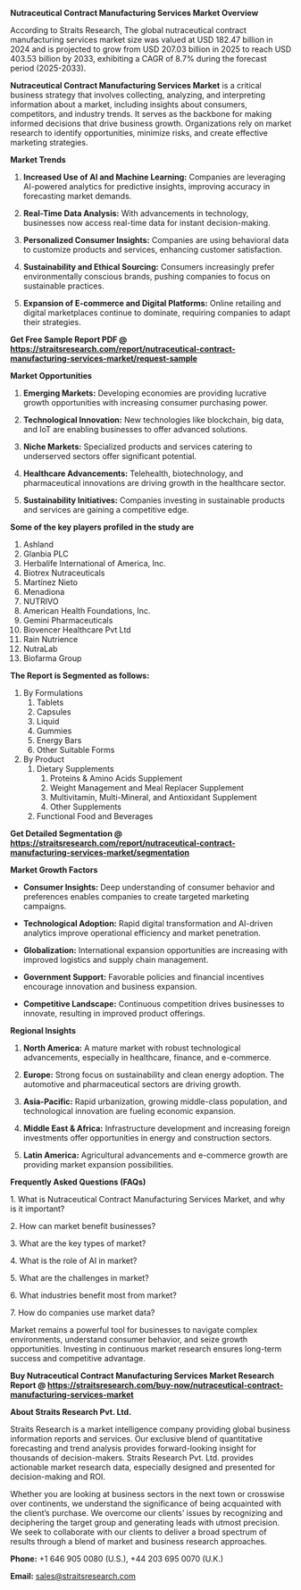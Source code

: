 <p><strong>Nutraceutical Contract Manufacturing Services Market Overview</strong></p>
<p>According to Straits Research, The global nutraceutical contract manufacturing services market size was valued at USD 182.47 billion in 2024 and is projected to grow from USD 207.03 billion in 2025 to reach USD 403.53 billion by 2033, exhibiting a CAGR of 8.7% during the forecast period (2025-2033).</p>
<p><strong>Nutraceutical Contract Manufacturing Services Market</strong> is a critical business strategy that involves collecting, analyzing, and interpreting information about a market, including insights about consumers, competitors, and industry trends. It serves as the backbone for making informed decisions that drive business growth. Organizations rely on market research to identify opportunities, minimize risks, and create effective marketing strategies.</p>
<p><strong>Market Trends</strong></p>
<ol>
<li>
<p><strong>Increased Use of AI and Machine Learning:</strong> Companies are leveraging AI-powered analytics for predictive insights, improving accuracy in forecasting market demands.</p>
</li>
<li>
<p><strong>Real-Time Data Analysis:</strong> With advancements in technology, businesses now access real-time data for instant decision-making.</p>
</li>
<li>
<p><strong>Personalized Consumer Insights:</strong> Companies are using behavioral data to customize products and services, enhancing customer satisfaction.</p>
</li>
<li>
<p><strong>Sustainability and Ethical Sourcing:</strong> Consumers increasingly prefer environmentally conscious brands, pushing companies to focus on sustainable practices.</p>
</li>
<li>
<p><strong>Expansion of E-commerce and Digital Platforms:</strong> Online retailing and digital marketplaces continue to dominate, requiring companies to adapt their strategies.</p>
</li>
</ol>
<p><strong>Get Free Sample Report PDF @ <a href=https://straitsresearch.com/report/nutraceutical-contract-manufacturing-services-market/request-sample>https://straitsresearch.com/report/nutraceutical-contract-manufacturing-services-market/request-sample</a></strong></p>
<p><strong>Market Opportunities</strong></p>
<ol>
<li>
<p><strong>Emerging Markets:</strong> Developing economies are providing lucrative growth opportunities with increasing consumer purchasing power.</p>
</li>
<li>
<p><strong>Technological Innovation:</strong> New technologies like blockchain, big data, and IoT are enabling businesses to offer advanced solutions.</p>
</li>
<li>
<p><strong>Niche Markets:</strong> Specialized products and services catering to underserved sectors offer significant potential.</p>
</li>
<li>
<p><strong>Healthcare Advancements:</strong> Telehealth, biotechnology, and pharmaceutical innovations are driving growth in the healthcare sector.</p>
</li>
<li>
<p><strong>Sustainability Initiatives:</strong> Companies investing in sustainable products and services are gaining a competitive edge.</p>
</li>
</ol>
<div>
<div><strong>Some of the key players profiled in the study are</strong></div>
</div>
<p><ol>
<li>Ashland</li>
<li>Glanbia PLC</li>
<li>Herbalife International of America, Inc.</li>
<li>Biotrex Nutraceuticals</li>
<li>Mart&iacute;nez Nieto</li>
<li>Menadiona</li>
<li>NUTRIVO</li>
<li>American Health Foundations, Inc.</li>
<li>Gemini Pharmaceuticals</li>
<li>Biovencer Healthcare Pvt Ltd</li>
<li>Rain Nutrience</li>
<li>NutraLab</li>
<li>Biofarma Group</li>
</ol></p>
<p><strong>The Report is Segmented as follows:</strong></p>
<p><ol>
<li>By Formulations
<ol>
<li>Tablets</li>
<li>Capsules</li>
<li>Liquid</li>
<li>Gummies</li>
<li>Energy Bars</li>
<li>Other Suitable Forms</li>
</ol>
</li>
<li>By Product
<ol>
<li>Dietary Supplements
<ol>
<li>Proteins &amp; Amino Acids Supplement</li>
<li>Weight Management and Meal Replacer Supplement</li>
<li>Multivitamin, Multi-Mineral, and Antioxidant Supplement</li>
<li>Other Supplements</li>
</ol>
</li>
<li>Functional Food and Beverages</li>
</ol>
</li>
</ol></p>
<p><strong>Get Detailed Segmentation @ <a href=https://straitsresearch.com/report/nutraceutical-contract-manufacturing-services-market/segmentation>https://straitsresearch.com/report/nutraceutical-contract-manufacturing-services-market/segmentation</a></strong></p>
<p><strong>Market Growth Factors</strong></p>
<ul>
<li>
<p><strong>Consumer Insights:</strong> Deep understanding of consumer behavior and preferences enables companies to create targeted marketing campaigns.</p>
</li>
<li>
<p><strong>Technological Adoption:</strong> Rapid digital transformation and AI-driven analytics improve operational efficiency and market penetration.</p>
</li>
<li>
<p><strong>Globalization:</strong> International expansion opportunities are increasing with improved logistics and supply chain management.</p>
</li>
<li>
<p><strong>Government Support:</strong> Favorable policies and financial incentives encourage innovation and business expansion.</p>
</li>
<li>
<p><strong>Competitive Landscape:</strong> Continuous competition drives businesses to innovate, resulting in improved product offerings.</p>
</li>
</ul>
<p><strong>Regional Insights</strong></p>
<ol>
<li>
<p><strong>North America:</strong> A mature market with robust technological advancements, especially in healthcare, finance, and e-commerce.</p>
</li>
<li>
<p><strong>Europe:</strong> Strong focus on sustainability and clean energy adoption. The automotive and pharmaceutical sectors are driving growth.</p>
</li>
<li>
<p><strong>Asia-Pacific:</strong> Rapid urbanization, growing middle-class population, and technological innovation are fueling economic expansion.</p>
</li>
<li>
<p><strong>Middle East &amp; Africa:</strong> Infrastructure development and increasing foreign investments offer opportunities in energy and construction sectors.</p>
</li>
<li>
<p><strong>Latin America:</strong> Agricultural advancements and e-commerce growth are providing market expansion possibilities.</p>
</li>
</ol>
<p><strong>Frequently Asked Questions (FAQs)</strong></p>
<p>1. What is Nutraceutical Contract Manufacturing Services Market, and why is it important?</p>
<p>2. How can market benefit businesses?</p>
<p>3. What are the key types of market?</p>
<p>4. What is the role of AI in market?</p>
<p>5. What are the challenges in market?</p>
<p>6. What industries benefit most from market?</p>
<p>7. How do companies use market data?</p>
<p>Market remains a powerful tool for businesses to navigate complex environments, understand consumer behavior, and seize growth opportunities. Investing in continuous market research ensures long-term success and competitive advantage.</p>
<p><strong>Buy Nutraceutical Contract Manufacturing Services Market Research Report @ <a href=https://straitsresearch.com/buy-now/nutraceutical-contract-manufacturing-services-market>https://straitsresearch.com/buy-now/nutraceutical-contract-manufacturing-services-market</a></strong></p>
<p><strong>About Straits Research Pvt. Ltd.</strong></p>
<p>Straits Research is a market intelligence company providing global business information reports and services. Our exclusive blend of quantitative forecasting and trend analysis provides forward-looking insight for thousands of decision-makers. Straits Research Pvt. Ltd. provides actionable market research data, especially designed and presented for decision-making and ROI.</p>
<p>Whether you are looking at business sectors in the next town or crosswise over continents, we understand the significance of being acquainted with the client&rsquo;s purchase. We overcome our clients&rsquo; issues by recognizing and deciphering the target group and generating leads with utmost precision. We seek to collaborate with our clients to deliver a broad spectrum of results through a blend of market and business research approaches.</p>
<p><strong>Phone:</strong> +1 646 905 0080 (U.S.), +44 203 695 0070 (U.K.)</p>
<p><strong>Email:</strong> <u><a href=mailto:sales@straitsresearch.com>sales@straitsresearch.com</a></u></p>
